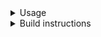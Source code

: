 <details>
<summary>Usage</summary>

``` shell
docker run -ti \
    -v /shared/ngaddis:/shared/ngaddis \
    -e wf_arguments=/shared/ngaddis/data/temp/ancestry_weiss/ancestry_pipeline_entrypoint_bfile_superpop_arguments.json \
    -e wf_definition=ancestry_pipeline_entrypoint_bfile \
    --rm ancestry_pipeline/ancestry_pipeline:v1.0

docker run -ti \
    -v /shared/ngaddis:/shared/ngaddis \
    --entrypoint bash \
    --rm ancestry_pipeline/ancestry_pipeline:v1.0

```
</details>


<details>
<summary>Build instructions</summary>

``` shell
cd biocloud_docker_tools/ancestry_pipeline/v1.0
docker build . -t ancestry_pipeline/ancestry_pipeline:v1.0

```
</details>
